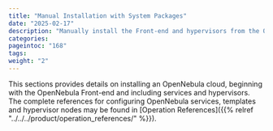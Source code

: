 ```yaml
---
title: "Manual Installation with System Packages"
date: "2025-02-17"
description: "Manually install the Front-end and hypervisors from the OpenNebula packages"
categories:
pageintoc: "168"
tags:
weight: "2"
---
```


<a id="package-installation-references"></a>

<a id="ocd"></a>

<a id="vmmg"></a>

<a id="open-cluster-deployment"></a>

<!--# Package Installation References -->

This sections provides details on installing an OpenNebula cloud, beginning with the OpenNebula Front-end and including services and hypervisors. The complete references for configuring OpenNebula services, templates and hypervisor nodes may be found in [Operation References]({{% relref "../../../product/operation_references/" %}}).
